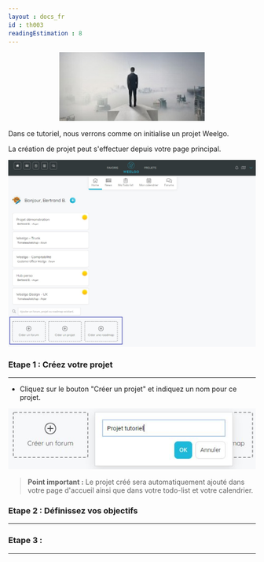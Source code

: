```yaml
---
layout : docs_fr
id : th003
readingEstimation : 8
---
```


<p align="center">
<img src="initProjet.jpg">
</p>


Dans ce tutoriel, nous verrons comme on initialise un projet Weelgo. 

La création de projet peut s'effectuer depuis votre page principal. 

<p align="center">
<img src="choixProjet.jpg">
</p>

### Etape 1 : Créez votre projet
--------------

* Cliquez sur le bouton "Créer un projet" et indiquez un nom pour ce projet. 

<p align="center">
<img src="nomProjet.jpg">
</p>

> **Point important :**
> Le projet créé sera automatiquement ajouté dans votre page d'accueil ainsi que dans votre todo-list et votre calendrier. 
> 

### Etape 2 : Définissez vos objectifs
--------------

### Etape 3 : 
--------------



